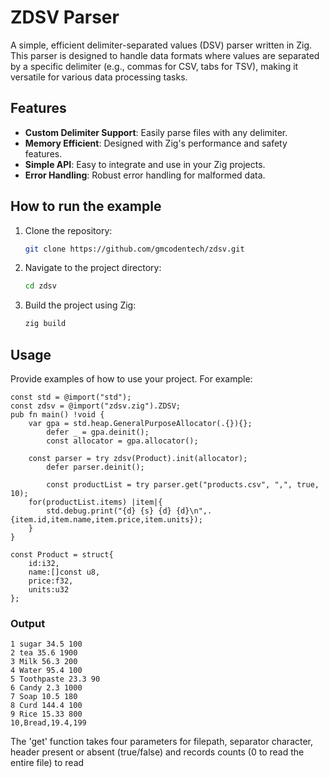 # ZDSV Parser

A simple, efficient delimiter-separated values (DSV) parser written in Zig. This parser is designed to handle data formats where values are separated by a specific delimiter (e.g., commas for CSV, tabs for TSV), making it versatile for various data processing tasks.

## Features
- **Custom Delimiter Support**: Easily parse files with any delimiter.
- **Memory Efficient**: Designed with Zig's performance and safety features.
- **Simple API**: Easy to integrate and use in your Zig projects.
- **Error Handling**: Robust error handling for malformed data.

## How to run the example

1. Clone the repository:
    ```sh
    git clone https://github.com/gmcodentech/zdsv.git
    ```
2. Navigate to the project directory:
    ```sh
    cd zdsv
    ```
3. Build the project using Zig:
    ```sh
    zig build
    ```

## Usage

Provide examples of how to use your project. For example:

```zig
const std = @import("std");
const zdsv = @import("zdsv.zig").ZDSV;
pub fn main() !void {
	var gpa = std.heap.GeneralPurposeAllocator(.{}){};
    	defer _ = gpa.deinit();
    	const allocator = gpa.allocator();
	
	const parser = try zdsv(Product).init(allocator);
    	defer parser.deinit();

    	const productList = try parser.get("products.csv", ",", true, 10);
	for(productList.items) |item|{
		std.debug.print("{d} {s} {d} {d}\n",.{item.id,item.name,item.price,item.units});
	}
}

const Product = struct{
	id:i32,
	name:[]const u8,
	price:f32,
	units:u32
};
```
### Output
```console
1 sugar 34.5 100
2 tea 35.6 1900
3 Milk 56.3 200
4 Water 95.4 100
5 Toothpaste 23.3 90
6 Candy 2.3 1000
7 Soap 10.5 180
8 Curd 144.4 100
9 Rice 15.33 800
10,Bread,19.4,199
```

The 'get' function takes four parameters for filepath, separator character, header present or absent (true/false) and records counts (0 to read the entire file) to read

